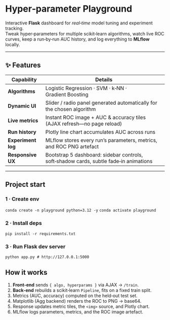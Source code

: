 # Hyper‑parameter Playground

Interactive **Flask** dashboard for _real‑time_ model tuning and experiment tracking.  
Tweak hyper‑parameters for multiple scikit‑learn algorithms, watch live ROC curves, keep a run‑by‑run AUC history, and log everything to **MLflow** locally.

---

## ✨ Features

| Capability          | Details                                                                                  |
|---------------------|------------------------------------------------------------------------------------------|
| **Algorithms**      | Logistic Regression · SVM · k‑NN · Gradient Boosting                                     |
| **Dynamic UI**      | Slider / radio panel generated automatically for the chosen algorithm                    |
| **Live metrics**    | Instant ROC image + AUC & accuracy tiles (AJAX refresh—no page reload)                   |
| **Run history**     | Plotly line chart accumulates AUC across runs                                            |
| **Experiment log**  | MLflow stores every run’s parameters, metrics, and ROC PNG artefact                      |
| **Responsive UX**   | Bootstrap 5 dashboard: sidebar controls, soft‑shadow cards, subtle fade‑in animations    |

---
## Project start
### 1 · Create env
```conda create -n playground python=3.12 -y```
```conda activate playground```

### 2 · Install deps
```pip install -r requirements.txt```

### 3 · Run Flask dev server
```python app.py # http://127.0.0.1:5000```

## How it works

1. **Front‑end** sends ```{ algo, hyperparams }``` via AJAX → ```/train```.
2. **Back‑end** rebuilds a scikit‑learn ```Pipeline```, fits on a fixed train split.
3. Metrics (AUC, accuracy) computed on the held‑out test set.
4. Matplotlib (Agg backend) renders the ROC to PNG → base64.
5. Response updates metric tiles, the ```<img>``` source, and Plotly chart.
6. MLflow logs parameters, metrics, and the ROC image artefact.
